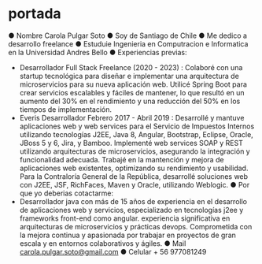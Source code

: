 # portada

● Nombre Carola Pulgar Soto
● Soy de Santiago de Chile
● Me dedico a desarrollo freelance
● Estuduie Ingenieria en Computracion e Informatica en la Universidad Andres Bello
● Experiencias previas:
  - Desarrollador Full Stack Freelance (2020 - 2023) : Colaboré con una startup tecnológica para diseñar e implementar una arquitectura de microservicios para su nueva aplicación web. Utilicé Spring Boot para crear servicios escalables y fáciles de mantener, 
    lo que resultó en un aumento del 30% en el rendimiento y una reducción del 50% en los tiempos de implementación. 
  - Everis Desarrollador Febrero 2017 - Abril 2019 : Desarrollé y mantuve aplicaciones web y web services para el Servicio de Impuestos Internos utilizando tecnologías J2EE, Java 8, Angular, Bootstrap, Eclipse, Oracle, JBoss 5 y 6, Jira, y Bamboo. 
    Implementé web services SOAP y REST utilizando arquitecturas de microservicios, asegurando la integración y funcionalidad adecuada. Trabajé en la mantención y mejora de aplicaciones web existentes, optimizando su rendimiento y usabilidad. 
    Para la Contraloría General de la República, desarrollé soluciones web con J2EE, JSF, RichFaces, Maven y Oracle, utilizando Weblogic. 
● Por que yo deberias cotactarme: 
  - Desarrollador java con más de 15 años de experiencia en el desarrollo de aplicaciones web y servicios, especializado en tecnologías j2ee y frameworks front-end como angular. experiencia significativa en arquitecturas de microservicios y prácticas devops. 
    Comprometida con la mejora continua y apasionada por trabajar en proyectos de gran escala y en entornos colaborativos y ágiles.
● Mail carola.pulgar.soto@gmail.com 
● Celular + 56 977081249
 
